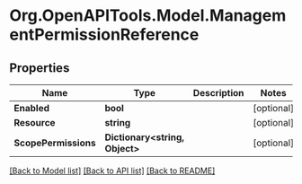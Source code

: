 # Org.OpenAPITools.Model.ManagementPermissionReference

## Properties

Name | Type | Description | Notes
------------ | ------------- | ------------- | -------------
**Enabled** | **bool** |  | [optional] 
**Resource** | **string** |  | [optional] 
**ScopePermissions** | **Dictionary&lt;string, Object&gt;** |  | [optional] 

[[Back to Model list]](../README.md#documentation-for-models) [[Back to API list]](../README.md#documentation-for-api-endpoints) [[Back to README]](../README.md)

